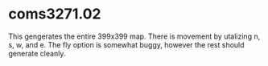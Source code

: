 # coms3271.02

This gengerates the entire 399x399 map. There is movement by utalizing n, s, w, and e. The fly option is somewhat buggy, however the rest should generate cleanly. 